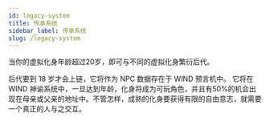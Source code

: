 ```yaml
---
id: legacy-system
title: 传承系统
sidebar_label: 传承系统
slug: /legacy-system
---
```


 当你的虚拟化身年龄超过20岁，即可与不同的虚拟化身繁衍后代。 

后代要到 18 岁才会上链，它将作为 NPC 数据存在于 WIND 预言机中。 它将在 WIND 神谕系统中，一旦达到年龄，化身将成为可玩角色，并且有50%的机会出现在母亲或父亲的地址中。不管怎样，成熟的化身要获得有限的自由意志，就需要一个真正的人与之交互。 

